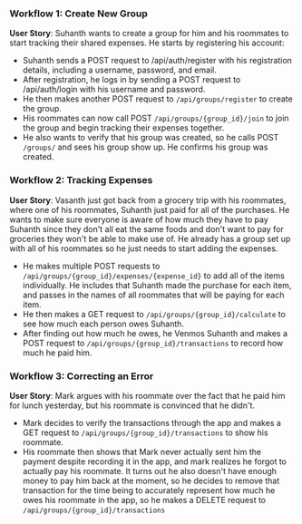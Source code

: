 ### Workflow 1: Create New Group

**User Story**: Suhanth wants to create a group for him and his roommates to start tracking their shared expenses. He starts by registering his account:
- Suhanth sends a POST request to /api/auth/register with his registration details, including a username, password, and email.
- After registration, he logs in by sending a POST request to /api/auth/login with his username and password.
- He then makes another POST request to `/api/groups/register` to create the group.
- His roommates can now call POST `/api/groups/{group_id}/join` to join the group and begin tracking their expenses together.
- He also wants to verify that his group was created, so he calls POST `/groups/` and sees his group show up. He confirms his group was created.

### Workflow 2: Tracking Expenses

**User Story**: Vasanth just got back from a grocery trip with his roommates, where one of his roommates, Suhanth just paid for all of the purchases. He wants to make sure everyone is aware of how much they have to pay Suhanth since they don't all eat the same foods and don't want to pay for groceries they won't be able to make use of. He already has a group set up with all of his roommates so he just needs to start adding the expenses.
- He makes multiple POST requests to `/api/groups/{group_id}/expenses/{expense_id}` to add all of the items individually. He includes that Suhanth made the purchase for each item, and passes in the names of all roommates that will be paying for each item. 
- He then makes a GET request to `/api/groups/{group_id}/calculate` to see how much each person owes Suhanth.
- After finding out how much he owes, he Venmos Suhanth and makes a POST request to `/api/groups/{group_id}/transactions` to record how much he paid him.

### Workflow 3: Correcting an Error
**User Story**: Mark argues with his roommate over the fact that he paid him for lunch yesterday, but his roommate is convinced that he didn't. 
- Mark decides to verify the transactions through the app and makes a GET request to `/api/groups/{group_id}/transactions` to show his roommate.
- His roommate then shows that Mark never actually sent him the payment despite recording it in the app, and mark realizes he forgot to actually pay his roommate. It turns out he also doesn't have enough money to pay him back at the moment, so he decides to remove that transaction for the time being to accurately represent how much he owes his roommate in the app, so he makes a DELETE request to `/api/groups/{group_id}/transactions`
